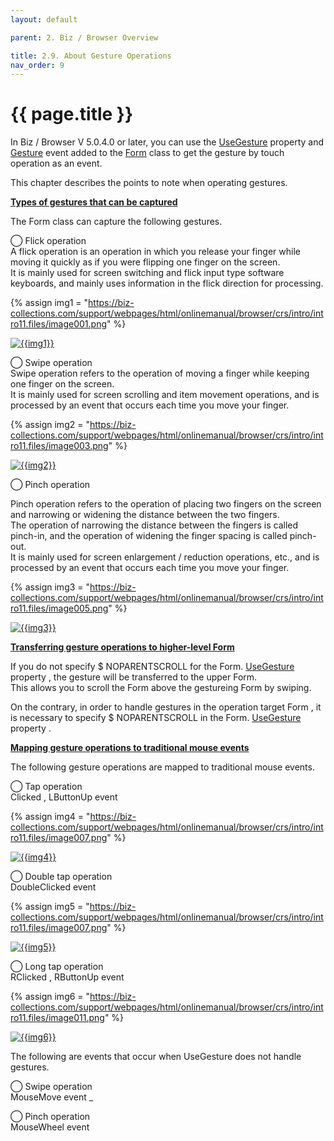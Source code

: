 ```yaml
---
layout: default

parent: 2. Biz / Browser Overview

title: 2.9. About Gesture Operations
nav_order: 9
---
```


# {{ page.title }}


In Biz / Browser V 5.0.4.0 or later, you can use the [UseGesture]() property and [Gesture]() event added to the [Form]() class to get the gesture by touch operation as an event.

This chapter describes the points to note when operating gestures.

**<u>Types of gestures that can be captured</u>**

The Form class can capture the following gestures.

◯ Flick operation <br>
A flick operation is an operation in which you release your finger while moving it quickly as if you were flipping one finger on the screen.<br>
It is mainly used for screen switching and flick input type software keyboards, and mainly uses information in the flick direction for processing.

{% assign img1 = "https://biz-collections.com/support/webpages/html/onlinemanual/browser/crs/intro/intro11.files/image001.png" %}

<a href="{{ img1 }}" target="_blank"> <img src="{{ img1 }}" alt="{{img1}}"></a>


◯ Swipe operation<br>
Swipe operation refers to the operation of moving a finger while keeping one finger on the screen. <br>
It is mainly used for screen scrolling and item movement operations, and is processed by an event that occurs each time you move your finger.

{% assign img2 = "https://biz-collections.com/support/webpages/html/onlinemanual/browser/crs/intro/intro11.files/image003.png" %}

<a href="{{ img2 }}" target="_blank"> <img src="{{ img2 }}" alt="{{img2}}"></a>

◯ Pinch operation <br>

Pinch operation refers to the operation of placing two fingers on the screen and narrowing or widening the distance between the two fingers.<br>
The operation of narrowing the distance between the fingers is called pinch-in, and the operation of widening the finger spacing is called pinch-out.<br>
It is mainly used for screen enlargement / reduction operations, etc., and is processed by an event that occurs each time you move your finger.

{% assign img3 = "https://biz-collections.com/support/webpages/html/onlinemanual/browser/crs/intro/intro11.files/image005.png" %}

<a href="{{ img3 }}" target="_blank"> <img src="{{ img3 }}" alt="{{img3}}"></a>

**<u>Transferring gesture operations to higher-level Form</u>**

If you do not specify $ NOPARENTSCROLL for the Form. [UseGesture]() property , the gesture will be transferred to the upper Form. <br>
This allows you to scroll the Form above the gestureing Form by swiping.

On the contrary, in order to handle gestures in the operation target Form , it is necessary to specify $ NOPARENTSCROLL in the Form. [UseGesture]() property .

 **<u>Mapping gesture operations to traditional mouse events</u>**

 The following gesture operations are mapped to traditional mouse events.

 ◯ Tap operation<br>
 Clicked , LButtonUp event

 {% assign img4 = "https://biz-collections.com/support/webpages/html/onlinemanual/browser/crs/intro/intro11.files/image007.png" %}

<a href="{{ img4 }}" target="_blank"> <img src="{{ img4 }}" alt="{{img4}}"></a>

◯ Double tap operation<br>
DoubleClicked event

 {% assign img5 = "https://biz-collections.com/support/webpages/html/onlinemanual/browser/crs/intro/intro11.files/image007.png" %}

<a href="{{ img5 }}" target="_blank"> <img src="{{ img5 }}" alt="{{img5}}"></a>

◯ Long tap operation<br>
RClicked , RButtonUp event

{% assign img6 = "https://biz-collections.com/support/webpages/html/onlinemanual/browser/crs/intro/intro11.files/image011.png" %}

<a href="{{ img6 }}" target="_blank"> <img src="{{ img6 }}" alt="{{img6}}"></a>

The following are events that occur when UseGesture does not handle gestures.

◯ Swipe operation<br>
MouseMove event _

◯ Pinch operation<br>
MouseWheel event
